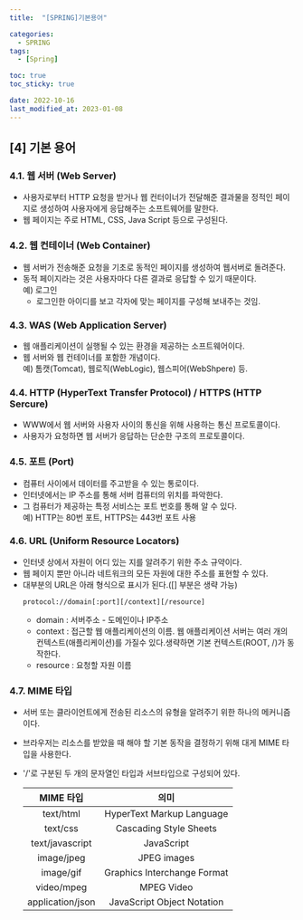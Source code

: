 ```yaml
---
title:  "[SPRING]기본용어" 

categories:
  - SPRING
tags:
  - [Spring]

toc: true
toc_sticky: true

date: 2022-10-16
last_modified_at: 2023-01-08
---
```

[4] 기본 용어
---
### 4.1. 웹 서버 (Web Server)
- 사용자로부터 HTTP 요청을 받거나 웹 컨터이너가 전달해준 결과물을 정적인 페이지로 생성하여 사용자에게 응답해주는 소프트웨어를 말한다.
- 웹 페이지는 주로 HTML, CSS, Java Script 등으로 구성된다.

### 4.2. 웹 컨테이너 (Web Container)
- 웹 서버가 전송해준 요청을 기초로 동적인 페이지를 생성하여 웹서버로 돌려준다. 
- 동적 페이지라는 것은 사용자마다 다른 결과로 응답할 수 있기 때문이다.  
  예) 로그인  
  - 로그인한 아이디를 보고 각자에 맞는 페이지를 구성해 보내주는 것임.

### 4.3. WAS (Web Application Server)
- 웹 애플리케이션이 실행될 수 있는 환경을 제공하는 소프트웨어이다.
- 웹 서버와 웹 컨테이너를 포함한 개념이다.  
  예) 톰캣(Tomcat), 웹로직(WebLogic), 웹스피어(WebShpere) 등.

### 4.4. HTTP (HyperText Transfer Protocol) / HTTPS (HTTP Sercure)
- WWW에서 웹 서버와 사용자 사이의 통신을 위해 사용하는 통신 프로토콜이다.
- 사용자가 요청하면 웹 서버가 응답하는 단순한 구조의 프로토콜이다. 

### 4.5. 포트 (Port)
- 컴퓨터 사이에서 데이터를 주고받을 수 있는 통로이다.
- 인터넷에서는 IP 주소를 통해 서버 컴퓨터의 위치를 파악한다.
- 그 컴퓨터가 제공하는 특정 서비스는 포트 번호를 통해 알 수 있다.  
    예) HTTP는 80번 포트, HTTPS는 443번 포트 사용        

### 4.6. URL (Uniform Resource Locators)  
- 인터넷 상에서 자원이 어디 있는 지를 알려주기 위한 주소 규약이다.
- 웹 페이지 뿐만 아니라 네트워크의 모든 자원에 대한 주소를 표현할 수 있다.
- 대부분의 URL은 아래 형식으로 표시가 된다.([] 부분은 생략 가능)
    ```
    protocol://domain[:port][/context][/resource]   
    ```
   - domain :  서버주소 - 도메인이나 IP주소  
   - context : 접근할 웹 애플리케이션의 이름.
               웹 애플리케이션 서버는 여러 개의 컨텍스트(애플리케이션)를 가질수 있다.생략하면 기본 컨텍스트(ROOT, /)가 동작한다.
   - resource : 요청할 자원 이름                     

### 4.7. MIME 타입   
- 서버 또는 클라이언트에게 전송된 리소스의 유형을 알려주기 위한 하나의 메커니즘이다.
- 브라우저는 리소스를 받았을 때 해야 할 기본 동작을 결정하기 위해 대게 MIME 타입을 사용한다. 
- '/'로 구분된 두 개의 문자열인 타입과 서브타입으로 구성되어 있다.  

    | MIME 타입 | 의미 |  
    |:----:|:-----------:|
    |text/html|HyperText Markup Language|
    |text/css|Cascading Style Sheets| 
    |text/javascript|JavaScript|
    |image/jpeg|JPEG images| 
    |image/gif|Graphics Interchange Format|
    |video/mpeg|MPEG Video|
    |application/json|JavaScript Object Notation|
              